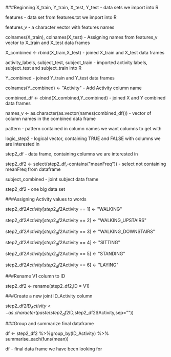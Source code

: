 ###Beginning
X_train, Y_train, X_test, Y_test - data sets we import into R

features - data set from features.txt we import into R

features_v - a character vector with features names

colnames(X_train), colnames(X_test) - Assigning names from features_v vector to X_train and X_test data frames

X_combined <- rbind(X_train,X_test) - joined X_train and X_test data frames

activity_labels, subject_test, subject_train - imported activity labels, subject_test and subject_train into R

Y_combined - joined Y_train and Y_test data frames

colnames(Y_combined) <- "Activity" - Add Activity column name

combined_df <- cbind(X_combined,Y_combined) - joined X and Y combined data frames

names_v <- as.character(as.vector(names(combined_df))) - vector of column names in the combined data frame

pattern - pattern contained in column names we want columns to get with

logic_step2 - logical vector, containing TRUE and FALSE with columns we are interested in

step2_df - data frame, containing columns we are interested in

step2_df2 <- select(step2_df,-contains("meanFreq")) - select not containing meanFreq from dataframe

subject_combined - joint subject data frame

step2_df2 - one big data set


###Assigning Activity values to words

step2_df2$Activity[step2_df2$Activity == 1] <- "WALKING"

step2_df2$Activity[step2_df2$Activity == 2] <- "WALKING_UPSTAIRS"

step2_df2$Activity[step2_df2$Activity == 3] <- "WALKING_DOWNSTAIRS"

step2_df2$Activity[step2_df2$Activity == 4] <- "SITTING"

step2_df2$Activity[step2_df2$Activity == 5] <- "STANDING"

step2_df2$Activity[step2_df2$Activity == 6] <- "LAYING"


###Rename V1 column to ID

step2_df2 <- rename(step2_df2,ID = V1)

###Create a new joint ID_Activity column

step2_df2$ID_Activity <- as.character(paste(step2_df2$ID,step2_df2$Activity,sep=""))

###Group and summarize final dataframe

df <- step2_df2 %>%group_by(ID_Activity) %>% summarise_each(funs(mean))

df - final data frame we have been looking for
